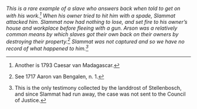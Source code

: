 *This is a rare example of a slave who answers back when told to get on with his work.[^1] When his owner tried to hit him with a spade, Slammat attacked him. Slammat now had nothing to lose, and set fire to his owner’s house and workplace before fleeing with a gun. Arson was a relatively common means by which slaves got their own back on their owners by destroying their property.[^2] Slammat was not captured and so we have no record of what happened to him.[^3]*

[^1]: Another is 1793 Caesar van Madagascar.

[^2]: See 1717 Aaron van Bengalen, n. 1.

[^3]: This is the only testimony collected by the landdrost of Stellenbosch, and since Slammat had run away, the case was not sent to the Council of Justice.